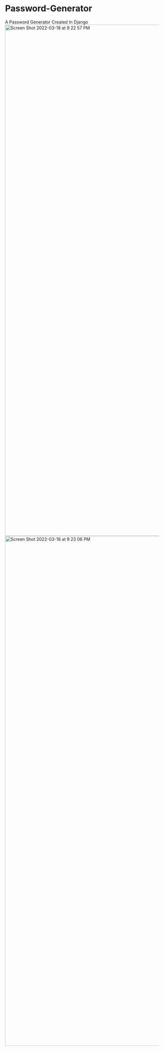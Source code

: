 # Password-Generator
A Password Generator Created In Django
<img width="1676" alt="Screen Shot 2022-03-18 at 9 22 57 PM" src="https://user-images.githubusercontent.com/60979174/159101173-6ca6ee9b-5550-46a9-b90f-60930a78e902.png">
<img width="1671" alt="Screen Shot 2022-03-18 at 9 23 06 PM" src="https://user-images.githubusercontent.com/60979174/159101176-96e10953-0581-4f5b-9dce-ab217fddcc83.png">
